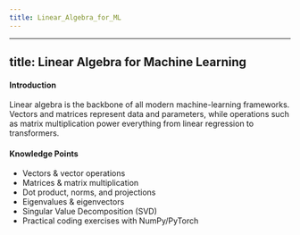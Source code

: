 ```yaml
---
title: Linear_Algebra_for_ML
---
```

---
title: Linear Algebra for Machine Learning
---
#### Introduction
Linear algebra is the backbone of all modern machine-learning frameworks. Vectors and matrices represent data and parameters, while operations such as matrix multiplication power everything from linear regression to transformers.

#### Knowledge Points
- Vectors & vector operations
- Matrices & matrix multiplication
- Dot product, norms, and projections
- Eigenvalues & eigenvectors
- Singular Value Decomposition (SVD)
- Practical coding exercises with NumPy/PyTorch
